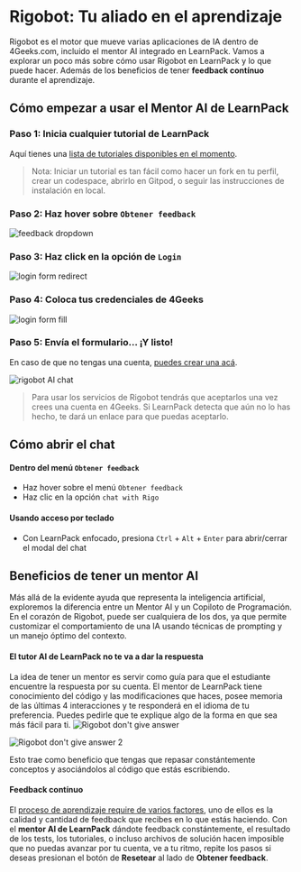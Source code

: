 # Rigobot: Tu aliado en el aprendizaje
Rigobot es el motor que mueve varias aplicaciones de IA dentro de 4Geeks.com, incluido el mentor AI integrado en LearnPack. Vamos a explorar un poco más sobre cómo usar Rigobot en LearnPack y lo que puede hacer. Además de los beneficios de tener **feedback contínuo** durante el aprendizaje.

## Cómo empezar a usar el Mentor AI de LearnPack
### Paso 1: Inicia cualquier tutorial de LearnPack
Aquí tienes una [lista de tutoriales disponibles en el momento](https://github.com/4GeeksAcademy/Interactive-Tutorials).

> Nota: Iniciar un tutorial es tan fácil como hacer un fork en tu perfil, crear un codespace, abrirlo en Gitpod, o seguir las instrucciones de instalación en local.

### Paso 2: Haz hover sobre `Obtener feedback`
![feedback dropdown](https://raw.githubusercontent.com/learnpack/docs/cba6ff0a0c5dbc5f6775b480d304b93054e48d34/assets/feedbackdropdown.png)

### Paso 3: Haz click en la opción de `Login`
![login form redirect](https://github.com/learnpack/docs/blob/main/assets/login-option.png?raw=true)

### Paso 4: Coloca tus credenciales de 4Geeks
![login form fill](https://github.com/learnpack/docs/blob/main/assets/login.png?raw=true)

### Paso 5: Envía el formulario... ¡Y listo!
En caso de que no tengas una cuenta, [puedes crear una acá](https://4geeks.com/pricing).

![rigobot AI chat](https://github.com/learnpack/docs/blob/main/assets/chat-rigo.png?raw=true)

> Para usar los servicios de Rigobot tendrás que aceptarlos una vez crees una cuenta en 4Geeks. Si LearnPack detecta que aún no lo has hecho, te dará un enlace para que puedas aceptarlo.

## Cómo abrir el chat
#### Dentro del menú `Obtener feedback`
- Haz hover sobre el menú `Obtener feedback`
- Haz clic en la opción `chat with Rigo`
#### Usando acceso por teclado
- Con LearnPack enfocado, presiona `Ctrl` + `Alt` + `Enter` para abrir/cerrar el modal del chat

## Beneficios de tener un mentor AI
Más allá de la evidente ayuda que representa la inteligencia artificial, exploremos la diferencia entre un Mentor AI y un Copiloto de Programación. En el corazón de Rigobot, puede ser cualquiera de los dos, ya que permite customizar el comportamiento de una IA usando técnicas de prompting y un manejo óptimo del contexto.

#### El tutor AI de LearnPack no te va a dar la respuesta
La idea de tener un mentor es servir como guía para que el estudiante encuentre la respuesta por su cuenta. El mentor de LearnPack tiene conocimiento del código y las modificaciones que haces, posee memoria de las últimas 4 interacciones y te responderá en el idioma de tu preferencia. Puedes pedirle que te explique algo de la forma en que sea más fácil para ti.
![Rigobot don't give answer](image.png)

![Rigobot don't give answer 2](https://raw.githubusercontent.com/learnpack/docs/373d979448fdb782ea499e8f8c19caae2730759d/assets/rigo-socratic.png)

Esto trae como beneficio que tengas que repasar constántemente conceptos y asociándolos al código que estás escribiendo.

#### Feedback contínuo
El [proceso de aprendizaje require de varios factores](https://4geeks.com/mastering-technical-knowledge#feedback-quality-and-frequency), uno de ellos es la calidad y cantidad de feedback que recibes en lo que estás haciendo. Con el **mentor AI de LearnPack** dándote feedback constántemente, el resultado de los tests, los tutoriales, o incluso archivos de solución hacen imposible que no puedas avanzar por tu cuenta, ve a tu ritmo, repite los pasos si deseas presionan el botón de **Resetear** al lado de **Obtener feedback**.


